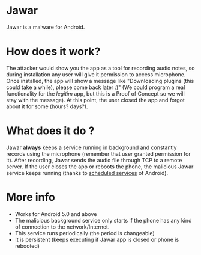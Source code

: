 # Jawar

Jawar is a malware for Android.

# How does it work?

The attacker would show you the app as a tool for recording audio notes, so during installation any user will give it permission to access microphone. Once installed, the app will show a message like "Downloading plugins (this could take a while), please come back later :)" (We could program a real functionality for the *legitim* app, but this is a Proof of Concept so we will stay with the message). At this point, the user closed the app and forgot about it for some (hours? days?).

# What does it do ?

Jawar **always** keeps a service running in background and constantly records using the microphone (remember that user granted permission for it).
After recording, Jawar sends the audio file through TCP to a remote server.
If the user closes the app or reboots the phone, the malicious Jawar service keeps running (thanks to [scheduled services](https://developer.android.com/guide/components/services.html) of Android).  

# More info

- Works for Android 5.0 and above
- The malicious background service only starts if the phone has any kind of connection to the network/Internet.
- This service runs periodically (the period is changeable)
- It is persistent (keeps executing if Jawar app is closed or phone is rebooted)
